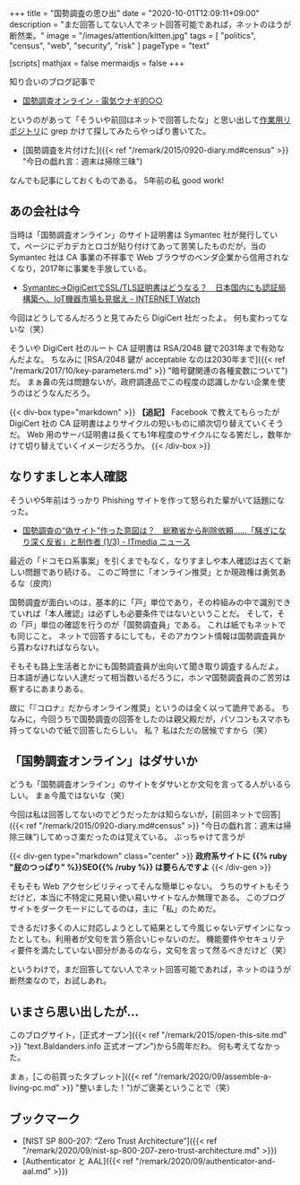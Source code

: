 +++
title = "国勢調査の思ひ出"
date =  "2020-10-01T12:09:11+09:00"
description = "まだ回答してない人でネット回答可能であれば，ネットのほうが断然楽。"
image = "/images/attention/kitten.jpg"
tags = [ "politics", "census", "web", "security", "risk" ]
pageType = "text"

[scripts]
  mathjax = false
  mermaidjs = false
+++

知り合いのブログ記事で

- [国勢調査オンライン - 電気ウナギ的○○](https://blog.netandfield.com/shar/2020/09/post-3809.html)

というのがあって「そういや前回はネットで回答したな」と思い出して[作業用リポジトリ](https://github.com/spiegel-im-spiegel/github-pages-env "spiegel-im-spiegel/github-pages-env: Document Environment for spiegel-im-spiegel.github.io")に grep かけて探してみたらやっぱり書いてた。

- [国勢調査を片付けた]({{< ref "/remark/2015/0920-diary.md#census" >}} "今日の戯れ言：週末は掃除三昧")

なんでも記事にしておくものである。
5年前の私 good work!

## あの会社は今

当時は「国勢調査オンライン」のサイト証明書は Symantec 社が発行していて，ページにデカデカとロゴが貼り付けてあって苦笑したものだが，当の Symantec 社は CA 事業の不祥事で Web ブラウザのベンダ企業から信用されなくなり，2017年に事業を手放している。

- [Symantec→DigiCertでSSL/TLS証明書はどうなる？　日本国内にも認証局構築へ、IoT機器市場も見据え - INTERNET Watch](https://internet.watch.impress.co.jp/docs/news/1103161.html)

今回はどうしてるんだろうと見てみたら DigiCert 社だったよ。
何も変わってないな（笑）

そういや DigiCert 社のルート CA 証明書は RSA/2048 鍵で2031年まで有効なんだよな。
ちなみに [RSA/2048 鍵が acceptable なのは2030年まで]({{< ref "/remark/2017/10/key-parameters.md" >}} "暗号鍵関連の各種変数について")だ。
まぁ鼻の先は問題ないが，政府調達品でこの程度の認識しかない企業を使うのはどうなんだろう。

{{< div-box type="markdown" >}}
**【追記】**
Facebook で教えてもらったが DigiCert 社の CA 証明書はよりサイクルの短いものに順次切り替えていくそうだ。
Web 用のサーバ証明書は長くても1年程度のサイクルになる筈だし，数年かけて切り替えていくイメージだろうか。
{{< /div-box >}}

## なりすましと本人確認

そういや5年前はうっかり Phishing サイトを作って怒られた輩がいて話題になった。

- [国勢調査の“偽サイト”作った意図は？　総務省から削除依頼……「騒ぎになり深く反省」と制作者 (1/3) - ITmedia ニュース](http://www.itmedia.co.jp/news/articles/1509/15/news083.html)

最近の「ドコモロ系事案」を引くまでもなく，なりすましや本人確認は古くて新しい問題であり続ける。
このご時世に「オンライン推奨」とか現政権は勇気あるな（皮肉）

国勢調査が面白いのは，基本的に「戸」単位であり，その枠組みの中で識別できていれば「本人確認」は必ずしも必要条件ではないということだ。
そして，その「戸」単位の確認を行うのが「国勢調査員」である。
これは紙でもネットでも同じこと。
ネットで回答するにしても，そのアカウント情報は国勢調査員から貰わなければならない。

そもそも路上生活者とかにも国勢調査員が出向いて聞き取り調査するんだよ。
日本語が通じない人達だって相当数いるだろうに，ホンマ国勢調査員のご苦労は察するにあまりある。

故に「『コロナ』だからオンライン推奨」というのは全く以って詭弁である。
ちなみに，今回うちで国勢調査の回答をしたのは親父殿だが，パソコンもスマホも持ってないので紙で回答したらしい。
私？ 私はただの居候ですから（笑）

## 「国勢調査オンライン」はダサいか

どうも「国勢調査オンライン」のサイトをダサいとか文句を言ってる人がいるらしい。
まぁ今風ではないな（笑）

今回は私は回答してないのでどうだったかは知らないが，[前回ネットで回答]({{< ref "/remark/2015/0920-diary.md#census" >}} "今日の戯れ言：週末は掃除三昧")してめっさ楽だったのは覚えている。
ぶっちゃけて言うが

{{< div-gen type="markdown" class="center" >}}
**政府系サイトに {{% ruby "屁のつっぱり" %}}SEO{{% /ruby %}} は要らんですよ**
{{< /div-gen >}}

そもそも Web アクセシビリティってそんな簡単じゃない。
うちのサイトもそうだけど，本当に不特定に見易い使い易いサイトなんか無理である。
このブログサイトをダークモードにしてるのは，主に「私」のためだ。

できるだけ多くの人に対応しようとして結果として今風じゃないデザインになったとしても，利用者が文句を言う筋合いじゃないのだ。
機能要件やセキュリティ要件を満たしていない部分があるのなら，文句を言って然るべきだけど（笑）

というわけで，まだ回答してない人でネット回答可能であれば，ネットのほうが断然楽なので，お試しあれ。

## いまさら思い出したが...

このブログサイト，[正式オープン]({{< ref "/remark/2015/open-this-site.md" >}} "text.Baldanders.info 正式オープン")から5周年だわ。
何も考えてなかった。

まぁ，[この前買ったタブレット]({{< ref "/remark/2020/09/assemble-a-living-pc.md" >}} "整いました！")がご褒美ということで（笑）

## ブックマーク

- [NIST SP 800-207: “Zero Trust Architecture”]({{< ref "/remark/2020/09/nist-sp-800-207-zero-trust-architecture.md" >}})
- [Authenticator と AAL]({{< ref "/remark/2020/09/authenticator-and-aal.md" >}})

<!-- eof -->
